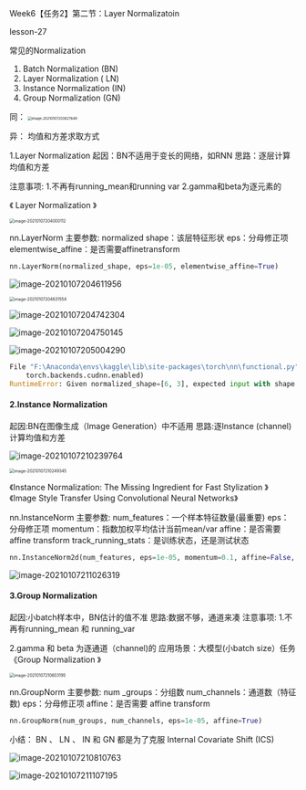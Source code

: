 Week6【任务2】第二节：Layer Normalizatoin

lesson-27

常见的Normalization

1. Batch Normalization (BN)
2. Layer Normalization ( LN)
3. Instance Normalization (IN)
4. Group Normalization (GN)

同：
<img src="Week6%E3%80%90%E4%BB%BB%E5%8A%A12%E3%80%91%E7%AC%AC%E4%BA%8C%E8%8A%82%EF%BC%9ALayer%20Normalizatoin.assets/image-20210107203827649.png" alt="image-20210107203827649" style="zoom: 43%;" />

异：
均值和方差求取方式

1.Layer Normalization
起因：BN不适用于变长的网络，如RNN
思路：逐层计算均值和方差

注意事项:
1.不再有running_mean和running var
2.gamma和beta为逐元素的

《 Layer Normalization 》

<img src="Week6%E3%80%90%E4%BB%BB%E5%8A%A12%E3%80%91%E7%AC%AC%E4%BA%8C%E8%8A%82%EF%BC%9ALayer%20Normalizatoin.assets/image-20210107204000112.png" alt="image-20210107204000112" style="zoom:50%;" />

nn.LayerNorm
主要参数:
normalized shape：该层特征形状
eps：分母修正项
elementwise_affine：是否需要affinetransform

```python
nn.LayerNorm(normalized_shape, eps=1e-05, elementwise_affine=True)
```

![image-20210107204611956](Week6%E3%80%90%E4%BB%BB%E5%8A%A12%E3%80%91%E7%AC%AC%E4%BA%8C%E8%8A%82%EF%BC%9ALayer%20Normalizatoin.assets/image-20210107204611956.png)

<img src="Week6%E3%80%90%E4%BB%BB%E5%8A%A12%E3%80%91%E7%AC%AC%E4%BA%8C%E8%8A%82%EF%BC%9ALayer%20Normalizatoin.assets/image-20210107204631554.png" alt="image-20210107204631554" style="zoom: 50%;" />

![image-20210107204742304](Week6%E3%80%90%E4%BB%BB%E5%8A%A12%E3%80%91%E7%AC%AC%E4%BA%8C%E8%8A%82%EF%BC%9ALayer%20Normalizatoin.assets/image-20210107204742304.png)

![image-20210107204750145](Week6%E3%80%90%E4%BB%BB%E5%8A%A12%E3%80%91%E7%AC%AC%E4%BA%8C%E8%8A%82%EF%BC%9ALayer%20Normalizatoin.assets/image-20210107204750145.png)

![image-20210107205004290](Week6%E3%80%90%E4%BB%BB%E5%8A%A12%E3%80%91%E7%AC%AC%E4%BA%8C%E8%8A%82%EF%BC%9ALayer%20Normalizatoin.assets/image-20210107205004290.png)

```python
File "F:\Anaconda\envs\kaggle\lib\site-packages\torch\nn\functional.py", line 2049, in layer_norm
    torch.backends.cudnn.enabled)
RuntimeError: Given normalized_shape=[6, 3], expected input with shape [*, 6, 3], but got input of size[8, 6, 3, 4]
```

#### 2.Instance Normalization

起因:BN在图像生成（Image Generation）中不适用
思路:逐lnstance (channel) 计算均值和方差

![image-20210107210239764](Week6%E3%80%90%E4%BB%BB%E5%8A%A12%E3%80%91%E7%AC%AC%E4%BA%8C%E8%8A%82%EF%BC%9ALayer%20Normalizatoin.assets/image-20210107210239764.png)

<img src="Week6%E3%80%90%E4%BB%BB%E5%8A%A12%E3%80%91%E7%AC%AC%E4%BA%8C%E8%8A%82%EF%BC%9ALayer%20Normalizatoin.assets/image-20210107210249345.png" alt="image-20210107210249345" style="zoom: 50%;" />

《Instance Normalization: The Missing Ingredient for Fast Stylization 》
《Image Style Transfer Using Convolutional Neural Networks》

nn.lnstanceNorm
主要参数:
num_features：一个样本特征数量(最重要)
eps：分母修正项
momentum：指数加权平均估计当前mean/var
affine：是否需要affine transform
track_running_stats：是训练状态，还是测试状态

```python
nn.InstanceNorm2d(num_features, eps=1e-05, momentum=0.1, affine=False, track_running_stats = False)
```

![image-20210107211026319](Week6%E3%80%90%E4%BB%BB%E5%8A%A12%E3%80%91%E7%AC%AC%E4%BA%8C%E8%8A%82%EF%BC%9ALayer%20Normalizatoin.assets/image-20210107211026319.png)

#### 3.Group Normalization

起因:小batch样本中，BN估计的值不准
思路:数据不够，通道来凑
注意事项:
1.不再有running_mean 和 running_var

2.gamma 和 beta 为逐通道（channel)的
应用场景：大模型(小batch size）任务
《Group Normalization 》

<img src="Week6%E3%80%90%E4%BB%BB%E5%8A%A12%E3%80%91%E7%AC%AC%E4%BA%8C%E8%8A%82%EF%BC%9ALayer%20Normalizatoin.assets/image-20210107210603195.png" alt="image-20210107210603195" style="zoom:50%;" />

nn.GroupNorm
主要参数:
num _groups：分组数
num_channels：通道数（特征数)
eps：分母修正项
affine：是否需要 affine transform

```python
nn.GroupNorm(num_groups, num_channels, eps=1e-05, affine=True)
```

小结： BN 、 LN 、 IN 和 GN 都是为了克服 Internal Covariate Shift (ICS)

![image-20210107210810763](Week6%E3%80%90%E4%BB%BB%E5%8A%A12%E3%80%91%E7%AC%AC%E4%BA%8C%E8%8A%82%EF%BC%9ALayer%20Normalizatoin.assets/image-20210107210810763.png)

![image-20210107211107195](Week6%E3%80%90%E4%BB%BB%E5%8A%A12%E3%80%91%E7%AC%AC%E4%BA%8C%E8%8A%82%EF%BC%9ALayer%20Normalizatoin.assets/image-20210107211107195.png)